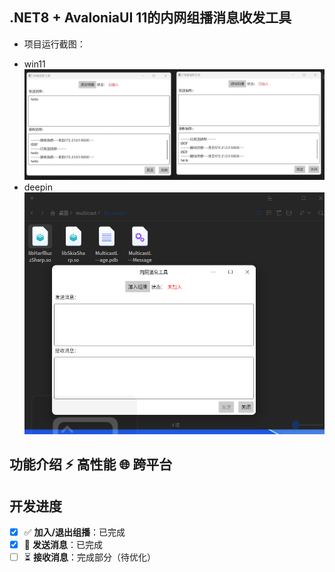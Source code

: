 ## .NET8 + AvaloniaUI 11的内网组播消息收发工具
* 项目运行截图：
 -   win11 ![win11](./docs/assets/jt1.PNG)
 -   deepin ![deepin](./docs/assets/jt2.png)
##  功能介绍 ⚡ 高性能 🌐 跨平台
## 开发进度
- [x] ✅ **加入/退出组播**：已完成  
- [x] 🎨 **发送消息**：已完成  
- [ ] ⏳ **接收消息**：完成部分（待优化）

